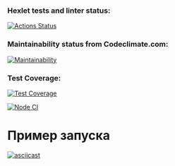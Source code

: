 ### Hexlet tests and linter status:
[![Actions Status](https://github.com/GPWD/frontend-project-46/actions/workflows/hexlet-check.yml/badge.svg)](https://github.com/GPWD/frontend-project-46/actions)

### Maintainability status from Codeclimate.com:
[![Maintainability](https://api.codeclimate.com/v1/badges/85f503645430532438b4/maintainability)](https://codeclimate.com/github/GPWD/frontend-project46/maintainability) 

### Test Coverage:
[![Test Coverage](https://api.codeclimate.com/v1/badges/85f503645430532438b4/test_coverage)](https://codeclimate.com/github/GPWD/frontend-project46/test_coverage)

[![Node CI](https://github.com/GPWD/frontend-project46/actions/workflows/nodejs.yml/badge.svg)](https://github.com/GPWD/frontend-project46/actions)

# Пример запуска
[![asciicast](https://asciinema.org/a/JbVa1fEeDIJCZndGSjU2VbHk8.svg)](https://asciinema.org/a/JbVa1fEeDIJCZndGSjU2VbHk8)